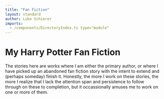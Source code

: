 ```yaml
---
title: "Fan Fiction"
layout: standard
author: Luke Schierer
imports:
  - /components/DirectoryIndex.ts type="module"
---
```


# My Harry Potter Fan Fiction

The stories here are works where I am either the primary author, or where I
have picked up an abandoned fan fiction story with the intent to extend and
(perhaps someday) finish it. Honestly, the more I work on these stories, the
more I realize that I lack the attention span and persistence to follow through
on these to completion, but it occassionally amuses me to work on one or more
of them.

<directory-index directory="/FanFiction/" ></directory-index>

